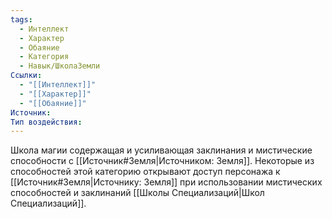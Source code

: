 ```yaml
---
tags:
  - Интеллект
  - Характер
  - Обаяние
  - Категория
  - Навык/ШколаЗемли
Ссылки:
  - "[[Интеллект]]"
  - "[[Характер]]"
  - "[[Обаяние]]"
Источник:
Тип воздействия:
---
```

Школа магии содержащая и усиливающая заклинания и мистические способности с [[Источник#Земля|Источником: Земля]]. Некоторые из способностей этой категорию открывают доступ персонажа к [[Источник#Земля|Источнику: Земля]] при использовании мистических способностей и заклинаний [[Школы Специализаций|Школ Специализаций]]. 
